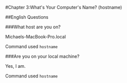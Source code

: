 #Chapter 3:What's Your Computer's Name? (hostname)

##English Questions

###What host are you on?

Michaels-MacBook-Pro.local

Command used `hostname`

###Are you on your local machine? 

Yes, I am.

Command used `hostname`

